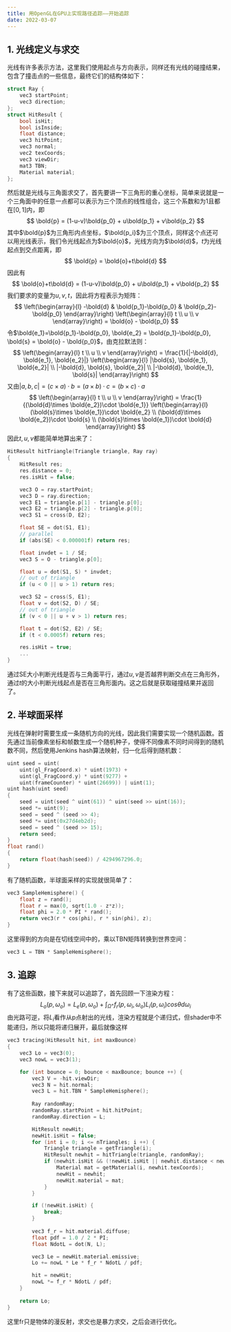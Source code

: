 ```yaml
---
title: 用OpenGL在GPU上实现路径追踪——开始追踪
date: 2022-03-07
---
```


## 1. 光线定义与求交

光线有许多表示方法，这里我们使用起点与方向表示，同样还有光线的碰撞结果，包含了撞击点的一些信息，最终它们的结构体如下：
```cpp
struct Ray {
    vec3 startPoint;
    vec3 direction;
};
struct HitResult {
    bool isHit;
    bool isInside;
    float distance;
    vec3 hitPoint;
    vec3 normal;
    vec2 texCoords;
    vec3 viewDir;
    mat3 TBN;
    Material material;
};
```
然后就是光线与三角面求交了，首先要讲一下三角形的重心坐标，简单来说就是一个三角面中的任意一点都可以表示为三个顶点的线性组合，这三个系数和为1且都在$[0, 1]$内，即
$$
\bold{p} = (1-u-v)\bold{p_0} + u\bold{p_1} + v\bold{p_2}
$$
其中$\bold{p}$为三角形内点坐标，$\bold{p_i}$为三个顶点，同样这个点还可以用光线表示，我们令光线起点为$\bold{o}$，光线方向为$\bold{d}$，$t$为光线起点到交点距离，即
$$
\bold{p} = \bold{o}+t\bold{d}
$$
因此有
$$
\bold{o}+t\bold{d} = (1-u-v)\bold{p_0} + u\bold{p_1} + v\bold{p_2}
$$
我们要求的变量为$u, v, t$，因此将方程表示为矩阵：
$$
\left(\begin{array}{l}
-\bold{d} & \bold{p_1}-\bold{p_0} & \bold{p_2}-\bold{p_0}
\end{array}\right)
\left(\begin{array}{l}
t \\
u \\
v
\end{array}\right)
= \bold{o} - \bold{p_0}
$$
令$\bold{e_1}=\bold{p_1}-\bold{p_0}, \bold{e_2} = \bold{p_1}-\bold{p_0}, \bold{s} = \bold{o} - \bold{p_0}$，由克拉默法则：
$$
\left(\begin{array}{l}
t \\
u \\
v
\end{array}\right)
= \frac{1}{|-\bold{d}, \bold{e_1}, \bold{e_2}|}
\left(\begin{array}{l}
|\bold{s}, \bold{e_1}, \bold{e_2}| \\
|-\bold{d}, \bold{s}, \bold{e_2}| \\
|-\bold{d}, \bold{e_1}, \bold{s}|
\end{array}\right)
$$
又由$|a,b,c|=(c\times a)\cdot b=(a\times b)\cdot c=(b\times c)\cdot a$
$$
\left(\begin{array}{l}
t \\
u \\
v
\end{array}\right)
= \frac{1}{(\bold{d}\times \bold{e_2})\cdot \bold{e_1}}
\left(\begin{array}{l}
(\bold{s}\times \bold{e_1})\cdot \bold{e_2} \\
(\bold{d}\times \bold{e_2})\cdot \bold{s} \\
(\bold{s}\times \bold{e_1})\cdot \bold{d}
\end{array}\right)
$$
因此$t, u, v$都能简单地算出来了：
```cpp
HitResult hitTriangle(Triangle triangle, Ray ray)
{
    HitResult res;
    res.distance = 0;
    res.isHit = false;

    vec3 O = ray.startPoint;
    vec3 D = ray.direction;
    vec3 E1 = triangle.p[1] - triangle.p[0];
    vec3 E2 = triangle.p[2] - triangle.p[0];
    vec3 S1 = cross(D, E2);

    float SE = dot(S1, E1);
    // parallel
    if (abs(SE) < 0.000001f) return res;

    float invdet = 1 / SE;
    vec3 S = O - triangle.p[0];

    float u = dot(S1, S) * invdet;
    // out of triangle
    if (u < 0 || u > 1) return res;

    vec3 S2 = cross(S, E1);
    float v = dot(S2, D) / SE;
    // out of triangle
    if (v < 0 || u + v > 1) return res;

    float t = dot(S2, E2) / SE;
    if (t < 0.0005f) return res;

    res.isHit = true;
    ...
}
```
通过SE大小判断光线是否与三角面平行，通过$u, v$是否越界判断交点在三角形外，通过$t$的大小判断光线起点是否在三角形面内。这之后就是获取碰撞结果并返回了。

## 2. 半球面采样

光线在弹射时需要生成一条随机方向的光线，因此我们需要实现一个随机函数。首先通过当前像素坐标和帧数生成一个随机种子，使得不同像素不同时间得到的随机数不同，然后使用Jenkins hash算法映射，归一化后得到随机数：
```cpp
uint seed = uint(
    uint(gl_FragCoord.x) * uint(1973) + 
    uint(gl_FragCoord.y) * uint(9277) + 
    uint(frameCounter) * uint(26699)) | uint(1);
uint hash(uint seed)
{
    seed = uint(seed ^ uint(61)) ^ uint(seed >> uint(16));
    seed *= uint(9);
    seed = seed ^ (seed >> 4);
    seed *= uint(0x27d4eb2d);
    seed = seed ^ (seed >> 15);
    return seed;
}
float rand()
{
    return float(hash(seed)) / 4294967296.0;
}
```
有了随机函数，半球面采样的实现就很简单了：
```cpp
vec3 SampleHemisphere() {
    float z = rand();
    float r = max(0, sqrt(1.0 - z*z));
    float phi = 2.0 * PI * rand();
    return vec3(r * cos(phi), r * sin(phi), z);
}
```
这里得到的方向是在切线空间中的，乘以TBN矩阵转换到世界空间：
```cpp
vec3 L = TBN * SampleHemisphere();
```

## 3. 追踪

有了这些函数，接下来就可以追踪了，首先回顾一下渲染方程：
$$
L_o(p, \omega_o) = L_e(p, \omega_o) + \int_{\Omega^+}f_r(p, \omega_i, \omega_o)L_i(p, \omega_i)cos\theta d\omega_i
$$
由光路可逆，将$L_i$看作从p点射出的光线，渲染方程就是个递归式，但shader中不能递归，所以只能将递归展开，最后就像这样
```cpp
vec3 tracing(HitResult hit, int maxBounce)
{
    vec3 Lo = vec3(0);
    vec3 nowL = vec3(1);

    for (int bounce = 0; bounce < maxBounce; bounce ++) {
        vec3 V = -hit.viewDir;
        vec3 N = hit.normal;
        vec3 L = hit.TBN * SampleHemisphere();
        
        Ray randomRay;
        randomRay.startPoint = hit.hitPoint;
        randomRay.direction = L;

        HitResult newHit;
        newHit.isHit = false;
        for (int i = 0; i <= nTriangles; i ++) {
            Triangle triangle = getTriangle(i);
            HitResult newhit = hitTriangle(triangle, randomRay);
            if (newhit.isHit && (!newHit.isHit || newhit.distance < newHit.distance)) {
                Material mat = getMaterial(i, newhit.texCoords);
                newHit = newhit;
                newHit.material = mat;
            }
        }

        if (!newHit.isHit) {
            break;
        }
        
        vec3 f_r = hit.material.diffuse;
        float pdf = 1.0 / 2 * PI;
        float NdotL = dot(N, L);

        vec3 Le = newHit.material.emissive;
        Lo += nowL * Le * f_r * NdotL / pdf;             

        hit = newHit;
        nowL *= f_r * NdotL / pdf;
    }
    
    return Lo;
}
```
这里fr只是物体的漫反射，求交也是暴力求交，之后会进行优化。